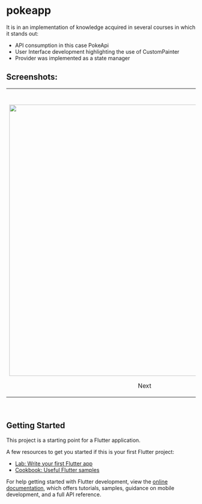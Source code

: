 # pokeapp
It is in an implementation of knowledge acquired in several courses in which it stands out:
  - API consumption in this case PokeApi
  - User Interface development highlighting the use of CustomPainter
  - Provider was implemented as a state manager
## Screenshots:

<table>
  <tbody>
    <tr valign="top">
      <td width="33%" align="center">
        <br><br>
        <img height="720px" src="https://user-images.githubusercontent.com/105321379/173102130-8fd5c4ed-47de-4d8a-9dd6-a46a83e8703a.gif">
        <p><a>Next</a></p>
      </td>
      <td width="33%" align="center">
        <br><br>
        <img height="720px" src="https://user-images.githubusercontent.com/105321379/173102160-798c2968-bc74-4a92-83a3-595d5458125d.gif">
        <p><a>Search</a></p>
      </td>
      <td width="33%" align="center">
        <br><br>
        <img height="720px" src="https://user-images.githubusercontent.com/105321379/173102185-6c2df9a9-2222-4a39-ad8d-ff66ceba4328.gif">
        <p><a>Random</a></p>
      </td>
    </tr>

  </tbody>
</table>

<br>

## Getting Started

This project is a starting point for a Flutter application.

A few resources to get you started if this is your first Flutter project:

- [Lab: Write your first Flutter app](https://docs.flutter.dev/get-started/codelab)
- [Cookbook: Useful Flutter samples](https://docs.flutter.dev/cookbook)

For help getting started with Flutter development, view the
[online documentation](https://docs.flutter.dev/), which offers tutorials,
samples, guidance on mobile development, and a full API reference.
